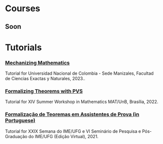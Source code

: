 
# Courses
## Soon

# Tutorials

### [Mechanizing Mathematics](Tutorials/Directory_To_Share_UNAL_Manizales_2023)
 Tutorial for Universidad Nacional de Colombia - Sede Manizales, Facultad de Ciencias Exactas y Naturales, 2023..

### [Formalizing Theorems with PVS](Tutorials/Workshop_UnB_2022)
 Tutorial for XIV Summer Workshop in Mathematics MAT/UnB, Brasília, 2022.

### [Formalização de Teoremas em Assistentes de Prova (in Portuguese)](Tutorials/Semana_IME_UFG_2021)
 Tutorial for XXIX Semana do IME/UFG e VI Seminário de Pesquisa e Pós-Graduação do IME/UFG (Edição Virtual), 2021. 
 

